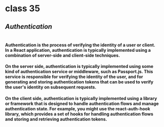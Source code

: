 # class 35
## _Authentication_
#
#### Authentication is the process of verifying the identity of a user or client. In a React application, authentication is typically implemented using a combination of server-side and client-side techniques.

#### On the server side, authentication is typically implemented using some kind of authentication service or middleware, such as Passport.js. This service is responsible for verifying the identity of the user, and for generating and storing authentication tokens that can be used to verify the user's identity on subsequent requests.

#### On the client side, authentication is typically implemented using a library or framework that is designed to handle authentication flows and manage authentication state. For example, you might use the react-auth-hook library, which provides a set of hooks for handling authentication flows and storing and retrieving authentication tokens.